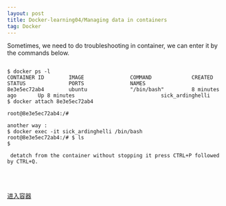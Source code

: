 ```yaml
---
layout: post
title: Docker-learning04/Managing data in containers
tag: Docker
---
```


Sometimes, we need to do troubleshooting in container, we can enter it by the commands below.
<pre><code>
$ docker ps -l
CONTAINER ID        IMAGE               COMMAND             CREATED             STATUS              PORTS               NAMES
8e3e5ec72ab4        ubuntu              "/bin/bash"         8 minutes ago       Up 8 minutes                            sick_ardinghelli
$ docker attach 8e3e5ec72ab4

root@8e3e5ec72ab4:/# 

another way : 
$ docker exec -it sick_ardinghelli /bin/bash
root@8e3e5ec72ab4:/# $ ls
$ 

 detatch from the container without stopping it press CTRL+P followed by CTRL+Q.
<pre></code>


<a href="http://dockerpool.com/static/books/docker_practice/container/enter.html">进入容器</a>
